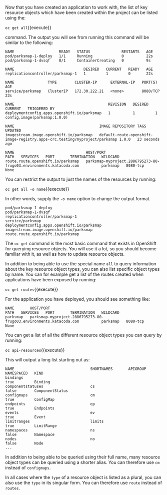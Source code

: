 Now that you have created an application to work with, the list of key resource objects which have been created within the project can be listed using the:

``oc get all``{{execute}}

command. The output you will see from running this command will be similar to the following:

```
NAME                    READY   STATUS              RESTARTS   AGE
pod/parksmap-1-deploy   1/1     Running             0          22s
pod/parksmap-1-dvsqf    0/1     ContainerCreating   0          9s

NAME                               DESIRED   CURRENT   READY   AGE
replicationcontroller/parksmap-1   1         1         0       22s

NAME               TYPE        CLUSTER-IP      EXTERNAL-IP   PORT(S)    AGE
service/parksmap   ClusterIP   172.30.222.21   <none>        8080/TCP   23s

NAME                                          REVISION   DESIRED   CURRENT   TRIGGERED BY
deploymentconfig.apps.openshift.io/parksmap   1          1         1         config,image(parksmap:1.0.0)

NAME                                      IMAGE REPOSITORY TAGS    UPDATED
imagestream.image.openshift.io/parksmap   default-route-openshift-image-registry.apps-crc.testing/myproject/parksmap 1.0.0   23 seconds ago

NAME                                HOST/PORT                                                            PATH   SERVICES   PORT       TERMINATION   WILDCARD
route.route.openshift.io/parksmap   parksmap-myproject.2886795273-80-frugo03.environments.katacoda.com          parksmap   8080-tcp                 None
```

You can restrict the output to just the names of the resources by running:

``oc get all -o name``{{execute}}

In other words, supply the ``-o name`` option to change the output format.

```
pod/parksmap-1-deploy
pod/parksmap-1-dvsqf
replicationcontroller/parksmap-1
service/parksmap
deploymentconfig.apps.openshift.io/parksmap
imagestream.image.openshift.io/parksmap
route.route.openshift.io/parksmap
```

The ``oc get`` command is the most basic command that exists in OpenShift for querying resource objects. You will use it a lot, so you should become familiar with it, as well as how to update resource objects.

In addition to being able to use the special name ``all`` to query information about the key resource object types, you can also list specific object types by name. You can for example get a list of the routes created when applications have been exposed by running:

``oc get routes``{{execute}}

For the application you have deployed, you should see something like:

```
NAME       HOST/PORT                                                            PATH   SERVICES   PORT       TERMINATION   WILDCARD
parksmap   parksmap-myproject.2886795273-80-frugo03.environments.katacoda.com          parksmap   8080-tcp     None
```

You can get a list of all the different resource object types you can query by running:

``oc api-resources``{{execute}}

This will output a long list starting out as:

```
NAME                                  SHORTNAMES       APIGROUP                              NAMESPACED   KIND
bindings                                                                                     true         Binding
componentstatuses                     cs                                                     false        ComponentStatus
configmaps                            cm                                                     true         ConfigMap
endpoints                             ep                                                     true         Endpoints
events                                ev                                                     true         Event
limitranges                           limits                                                 true         LimitRange
namespaces                            ns                                                     false        Namespace
nodes                                 no                                                     false        Node
...
```

In addition to being able to be queried using their full name, many resource object types can be queried using a shorter alias. You can therefore use ``cm`` instead of ``configmaps``.

In all cases where the ``type`` of a resource object is listed as a plural, you can also use the ``type`` in its singular form. You can therefore use ``route`` instead of ``routes``.
